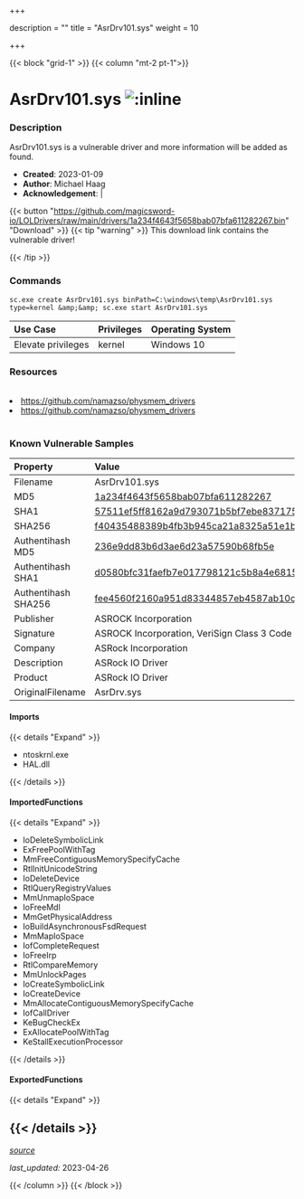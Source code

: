 +++

description = ""
title = "AsrDrv101.sys"
weight = 10

+++


{{< block "grid-1" >}}
{{< column "mt-2 pt-1">}}


# AsrDrv101.sys ![:inline](/images/twitter_verified.png) 


### Description

AsrDrv101.sys is a vulnerable driver and more information will be added as found.

- **Created**: 2023-01-09
- **Author**: Michael Haag
- **Acknowledgement**:  | [](https://twitter.com/)

{{< button "https://github.com/magicsword-io/LOLDrivers/raw/main/drivers/1a234f4643f5658bab07bfa611282267.bin" "Download" >}}
{{< tip "warning" >}}
This download link contains the vulnerable driver!

{{< /tip >}}

### Commands

```
sc.exe create AsrDrv101.sys binPath=C:\windows\temp\AsrDrv101.sys type=kernel &amp;&amp; sc.exe start AsrDrv101.sys
```

| Use Case | Privileges | Operating System | 
|:---- | ---- | ---- |
| Elevate privileges | kernel | Windows 10 |

### Resources
<br>
<li><a href=" https://github.com/namazso/physmem_drivers"> https://github.com/namazso/physmem_drivers</a></li>
<li><a href="https://github.com/namazso/physmem_drivers">https://github.com/namazso/physmem_drivers</a></li>
<br>

### Known Vulnerable Samples

| Property           | Value |
|:-------------------|:------|
| Filename           | AsrDrv101.sys |
| MD5                | [1a234f4643f5658bab07bfa611282267](https://www.virustotal.com/gui/file/1a234f4643f5658bab07bfa611282267) |
| SHA1               | [57511ef5ff8162a9d793071b5bf7ebe8371759de](https://www.virustotal.com/gui/file/57511ef5ff8162a9d793071b5bf7ebe8371759de) |
| SHA256             | [f40435488389b4fb3b945ca21a8325a51e1b5f80f045ab019748d0ec66056a8b](https://www.virustotal.com/gui/file/f40435488389b4fb3b945ca21a8325a51e1b5f80f045ab019748d0ec66056a8b) |
| Authentihash MD5   | [236e9dd83b6d3ae6d23a57590b68fb5e](https://www.virustotal.com/gui/search/authentihash%253A236e9dd83b6d3ae6d23a57590b68fb5e) |
| Authentihash SHA1  | [d0580bfc31faefb7e017798121c5b8a4e68155f9](https://www.virustotal.com/gui/search/authentihash%253Ad0580bfc31faefb7e017798121c5b8a4e68155f9) |
| Authentihash SHA256| [fee4560f2160a951d83344857eb4587ab10c1cfd8c5cfc23b6f06bef8ebcd984](https://www.virustotal.com/gui/search/authentihash%253Afee4560f2160a951d83344857eb4587ab10c1cfd8c5cfc23b6f06bef8ebcd984) |
| Publisher         | ASROCK Incorporation |
| Signature         | ASROCK Incorporation, VeriSign Class 3 Code Signing 2010 CA, VeriSign   |
| Company           | ASRock Incorporation |
| Description       | ASRock IO Driver |
| Product           | ASRock IO Driver |
| OriginalFilename  | AsrDrv.sys |


#### Imports
{{< details "Expand" >}}
* ntoskrnl.exe
* HAL.dll

{{< /details >}}
#### ImportedFunctions
{{< details "Expand" >}}
* IoDeleteSymbolicLink
* ExFreePoolWithTag
* MmFreeContiguousMemorySpecifyCache
* RtlInitUnicodeString
* IoDeleteDevice
* RtlQueryRegistryValues
* MmUnmapIoSpace
* IoFreeMdl
* MmGetPhysicalAddress
* IoBuildAsynchronousFsdRequest
* MmMapIoSpace
* IofCompleteRequest
* IoFreeIrp
* RtlCompareMemory
* MmUnlockPages
* IoCreateSymbolicLink
* IoCreateDevice
* MmAllocateContiguousMemorySpecifyCache
* IofCallDriver
* KeBugCheckEx
* ExAllocatePoolWithTag
* KeStallExecutionProcessor

{{< /details >}}
#### ExportedFunctions
{{< details "Expand" >}}

{{< /details >}}
-----



[*source*](https://github.com/magicsword-io/LOLDrivers/tree/main/yaml/asrdrv101.yaml)

*last_updated:* 2023-04-26








{{< /column >}}
{{< /block >}}
